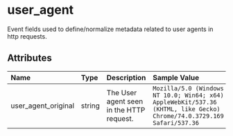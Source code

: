 # user_agent

Event fields used to define/normalize metadata related to user agents in http requests.

## Attributes

| Name | Type | Description | Sample Value |
|:---|:---|:---|:---|
 | user_agent_original | string | The User agent seen in the HTTP request. | ```Mozilla/5.0 (Windows NT 10.0; Win64; x64) AppleWebKit/537.36 (KHTML, like Gecko) Chrome/74.0.3729.169 Safari/537.36``` |

